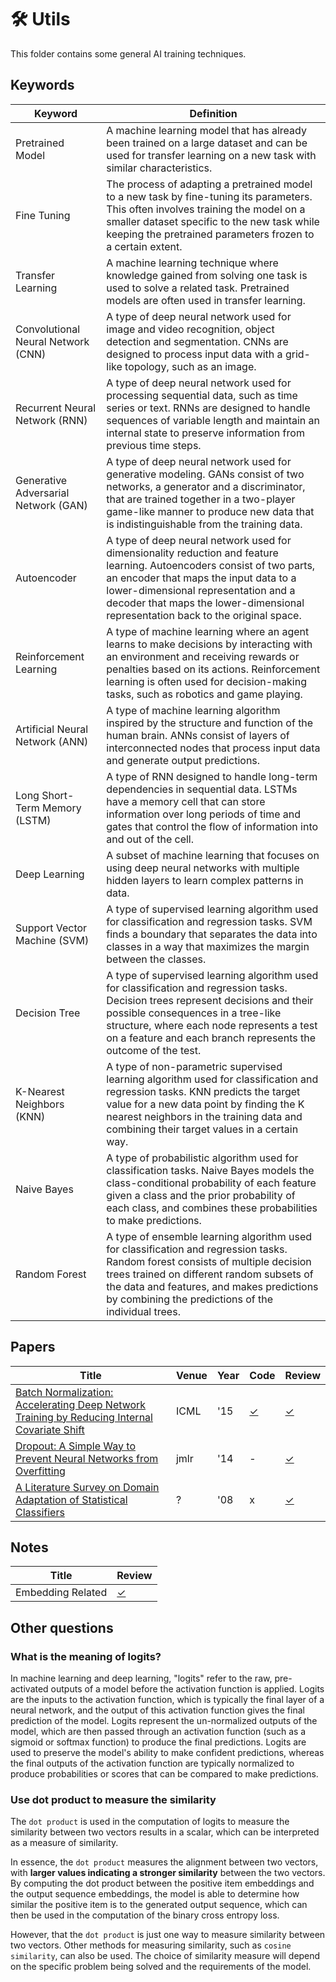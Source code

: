 #  🛠 Utils
This folder contains some general AI training techniques.
## Keywords
| Keyword | Definition |
|-|-|
|Pretrained Model | A machine learning model that has already been trained on a large dataset and can be used for transfer learning on a new task with similar characteristics. |
| Fine Tuning | The process of adapting a pretrained model to a new task by fine-tuning its parameters. This often involves training the model on a smaller dataset specific to the new task while keeping the pretrained parameters frozen to a certain extent.
| Transfer Learning | A machine learning technique where knowledge gained from solving one task is used to solve a related task. Pretrained models are often used in transfer learning.
| Convolutional Neural Network (CNN) | A type of deep neural network used for image and video recognition, object detection and segmentation. CNNs are designed to process input data with a grid-like topology, such as an image.
| Recurrent Neural Network (RNN) | A type of deep neural network used for processing sequential data, such as time series or text. RNNs are designed to handle sequences of variable length and maintain an internal state to preserve information from previous time steps.
| Generative Adversarial Network (GAN) | A type of deep neural network used for generative modeling. GANs consist of two networks, a generator and a discriminator, that are trained together in a two-player game-like manner to produce new data that is indistinguishable from the training data.
| Autoencoder | A type of deep neural network used for dimensionality reduction and feature learning. Autoencoders consist of two parts, an encoder that maps the input data to a lower-dimensional representation and a decoder that maps the lower-dimensional representation back to the original space.
| Reinforcement Learning | A type of machine learning where an agent learns to make decisions by interacting with an environment and receiving rewards or penalties based on its actions. Reinforcement learning is often used for decision-making tasks, such as robotics and game playing.
| Artificial Neural Network (ANN) | A type of machine learning algorithm inspired by the structure and function of the human brain. ANNs consist of layers of interconnected nodes that process input data and generate output predictions.| 
| Long Short-Term Memory (LSTM) | A type of RNN designed to handle long-term dependencies in sequential data. LSTMs have a memory cell that can store information over long periods of time and gates that control the flow of information into and out of the cell. |
| Deep Learning | A subset of machine learning that focuses on using deep neural networks with multiple hidden layers to learn complex patterns in data.
| Support Vector Machine (SVM) | A type of supervised learning algorithm used for classification and regression tasks. SVM finds a boundary that separates the data into classes in a way that maximizes the margin between the classes. |
| Decision Tree | A type of supervised learning algorithm used for classification and regression tasks. Decision trees represent decisions and their possible consequences in a tree-like structure, where each node represents a test on a feature and each branch represents the outcome of the test. |
| K-Nearest Neighbors (KNN) | A type of non-parametric supervised learning algorithm used for classification and regression tasks. KNN predicts the target value for a new data point by finding the K nearest neighbors in the training data and combining their target values in a certain way. |
| Naive Bayes | A type of probabilistic algorithm used for classification tasks. Naive Bayes models the class-conditional probability of each feature given a class and the prior probability of each class, and combines these probabilities to make predictions. |
| Random Forest | A type of ensemble learning algorithm used for classification and regression tasks. Random forest consists of multiple decision trees trained on different random subsets of the data and features, and makes predictions by combining the predictions of the individual trees. |

## Papers
| Title | Venue | Year | Code | Review |
|-|-|-|-|-|
| [Batch Normalization: Accelerating Deep Network Training by Reducing Internal Covariate Shift](http://proceedings.mlr.press/v37/ioffe15.html) | ICML | '15 | [✓](https://pytorch.org/docs/stable/generated/torch.nn.BatchNorm2d.html) | [✓](./batch_norm/) |
| [Dropout: A Simple Way to Prevent Neural Networks from Overfitting]() | jmlr | '14 | - | [✓](./dropout/) |
| [A Literature Survey on Domain Adaptation of Statistical Classifiers](http://www.mysmu.edu/faculty/jingjiang/papers/da_survey.pdf)| ? | '08 | x | [✓](./domain_adaptation_survey/)|

## Notes
| Title | Review |
|-|-|
| Embedding Related | [✓](./embed/) |

## Other questions
### What is the meaning of logits?
In machine learning and deep learning, "logits" refer to the raw, pre-activated outputs of a model before the activation function is applied. 
Logits are the inputs to the activation function, which is typically the final layer of a neural network, and the output of this activation function gives the final prediction of the model. Logits represent the un-normalized outputs of the model, which are then passed through an activation function (such as a sigmoid or softmax function) to produce the final predictions. Logits are used to preserve the model's ability to make confident predictions, whereas the final outputs of the activation function are typically normalized to produce probabilities or scores that can be compared to make predictions.

### Use dot product to measure the similarity
The `dot product` is used in the computation of logits to measure the similarity between two vectors results in a scalar, which can be interpreted as a measure of similarity. 

In essence, the `dot product` measures the alignment between two vectors, with **larger values indicating a stronger similarity** between the two vectors. By computing the dot product between the positive item embeddings and the output sequence embeddings, the model is able to determine how similar the positive item is to the generated output sequence, which can then be used in the computation of the binary cross entropy loss.

However, that the `dot product` is just one way to measure similarity between two vectors. Other methods for measuring similarity, such as `cosine similarity`, can also be used. The choice of similarity measure will depend on the specific problem being solved and the requirements of the model.